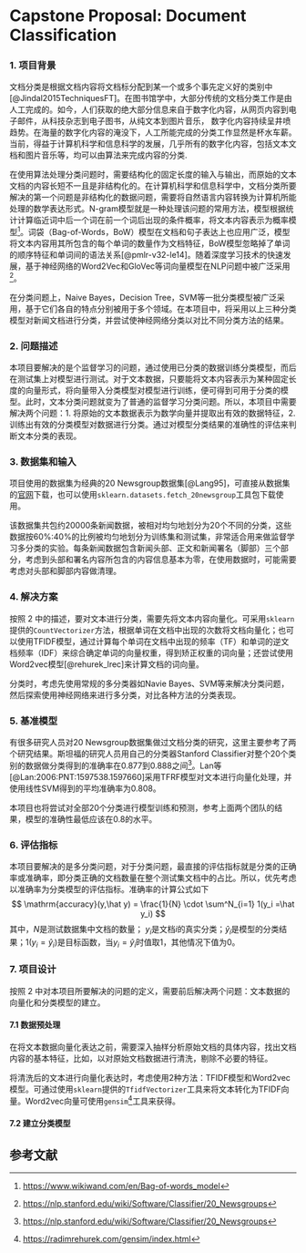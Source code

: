 # Capstone Proposal: Document Classification

### 1. 项目背景

文档分类是根据文档内容将文档标分配到某一个或多个事先定义好的类别中[@Jindal2015TechniquesFT]。在图书馆学中，大部分传统的文档分类工作是由人工完成的。如今，人们获取的绝大部分信息来自于数字化内容，从网页内容到电子邮件，从科技杂志到电子图书，从纯文本到图片音乐， 数字化内容持续呈井喷趋势。在海量的数字化内容的淹没下，人工所能完成的分类工作显然是杯水车薪。当前，得益于计算机科学和信息科学的发展，几乎所有的数字化内容，包括文本文档和图片音乐等，均可以由算法来完成内容的分类. 

在使用算法处理分类问题时，需要结构化的固定长度的输入与输出，而原始的文本文档的内容长短不一且是非结构化的。在计算机科学和信息科学中，文档分类所要解决的第一个问题是非结构化的数据问题，需要将自然语言内容转换为计算机所能处理的数学表达形式。N-gram模型就是一种处理该问题的常用方法，模型根据统计计算临近词中后一个词在前一个词后出现的条件概率，将文本内容表示为概率模型[^2]。词袋（Bag-of-Words，BoW）模型在文档和句子表达上也应用广泛，模型将文本内容用其所包含的每个单词的数量作为文档特征，BoW模型忽略掉了单词的顺序特征和单词间的语法关系[@pmlr-v32-le14]。随着深度学习技术的快速发展，基于神经网络的Word2Vec和GloVec等词向量模型在NLP问题中被广泛采用[^4]。

在分类问题上，Naive Bayes，Decision Tree，SVM等一批分类模型被广泛采用，基于它们各自的特点分别被用于多个领域。在本项目中，将采用以上三种分类模型对新闻文档进行分类，并尝试使神经网络分类以对比不同分类方法的结果。

### 2. 问题描述

本项目要解决的是个监督学习的问题，通过使用已分类的数据训练分类模型，而后在测试集上对模型进行测试。对于文本数据，只要能将文本内容表示为某种固定长度的向量形式，将向量带入分类模型对模型进行训练，便可得到可用于分类的模型。此时，文本分类问题就变为了普通的监督学习分类问题。所以，本项目中需要解决两个问题：1. 将原始的文本数据表示为数学向量并提取出有效的数据特征，2. 训练出有效的分类模型对数据进行分类。通过对模型分类结果的准确性的评估来判断文本分类的表现。

### 3. 数据集和输入

项目使用的数据集为经典的20 Newsgroup数据集[@Lang95]，可直接从数据集的[官网](http://www.qwone.com/~jason/20Newsgroups/)下载，也可以使用`sklearn.datasets.fetch_20newsgroup`工具包下载使用。

该数据集共包约20000条新闻数据，被相对均匀地划分为20个不同的分类，这些数据按60%:40%的比例被均匀地划分为训练集和测试集，非常适合用来做监督学习多分类的实验。每条新闻数据包含新闻头部、正文和新闻署名（脚部）三个部分，考虑到头部和署名内容所包含的内容信息基本为零，在使用数据时，可能需要考虑对头部和脚部内容做清理。

### 4. 解决方案

按照 2 中的描述，要对文本进行分类，需要先将文本内容向量化。可采用`sklearn`提供的`CountVectorizer`方法，根据单词在文档中出现的次数将文档向量化；也可以使用TFIDF模型，通过计算每个单词在文档中出现的频率（TF）和单词的逆文档频率（IDF）来综合确定单词的向量权重，得到矫正权重的词向量；还尝试使用Word2vec模型[@rehurek_lrec]来计算文档的词向量。

分类时，考虑先使用常规的多分类器如Navie Bayes、SVM等来解决分类问题，然后探索使用神经网络来进行多分类，对比各种方法的分类表现。	

### 5. 基准模型

有很多研究人员对20 Newsgroup数据集做过文档分类的研究，这里主要参考了两个研究结果。斯坦福的研究人员用自己的分类器Stanford Classifier对整个20个类别的数据做分类得到的准确率在0.877到0.888之间[^4]。Lan等[@Lan:2006:PNT:1597538.1597660]采用TFRF模型对文本进行向量化处理，并使用线性SVM得到的平均准确率为0.808。

本项目也将尝试对全部20个分类进行模型训练和预测，参考上面两个团队的结果，模型的准确性最低应该在0.8的水平。

### 6. 评估指标

本项目要解决的是多分类问题，对于分类问题，最直接的评估指标就是分类的正确率或准确率，即分类正确的文档数量在整个测试集文档中的占比。所以，优先考虑以准确率为分类模型的评估指标。准确率的计算公式如下
$$
\mathrm{accuracy}(y,\hat y) = \frac{1}{N} \cdot \sum^N_{i=1} 1(y_i =\hat y_i)
$$
其中，$N$是测试数据集中文档的数量； $y_i$是文档$i$的真实分类；$\hat y_i$是模型的分类结果；$1(y_i =\hat y_i)$是目标函数，当$y_i = \hat y_i$时值取1，其他情况下值为0。

### 7. 项目设计

按照 2 中对本项目所要解决的问题的定义，需要前后解决两个问题：文本数据的向量化和分类模型的建立。

#### 7.1 数据预处理

在将文本数据向量化表达之前，需要深入抽样分析原始文档的具体内容，找出文档内容的基本特征，比如，以对原始文档数据进行清洗，剔除不必要的特征。

将清洗后的文本进行向量化表达时，考虑使用2种方法：TFIDF模型和Word2vec模型。可通过使用`sklearn`提供的`TfidfVectorizer`工具来将文本转化为TFIDF向量。Word2vec向量可使用`gensim`[^5]工具来获得。

#### 7.2 建立分类模型











[^1]: https://www.wikiwand.com/en/N-gram#/overview
[^2]: https://www.wikiwand.com/en/Bag-of-words_model
[^3]: http://blog.aylien.com/overview-word-embeddings-history-word2vec-cbow-glove/
[^4]: https://nlp.stanford.edu/wiki/Software/Classifier/20_Newsgroups
[^5]: https://radimrehurek.com/gensim/index.html

## 参考文献

